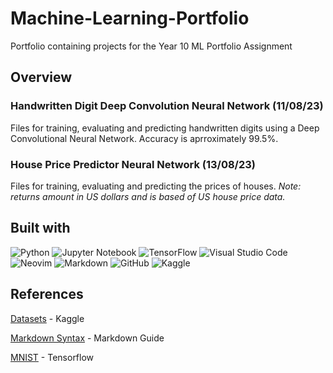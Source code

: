 # Machine-Learning-Portfolio
Portfolio containing projects for the Year 10 ML Portfolio Assignment

## Overview

### Handwritten Digit Deep Convolution Neural Network (11/08/23)
Files for training, evaluating and predicting handwritten digits using a Deep Convolutional Neural Network. Accuracy is aprroximately 99.5%.

### House Price Predictor Neural Network (13/08/23)
Files for training, evaluating and predicting the prices of houses. *Note: returns amount in US dollars and is based of US house price data.*

## Built with

![Python](https://img.shields.io/badge/python-3670A0?style=for-the-badge&logo=python&logoColor=ffdd54)
![Jupyter Notebook](https://img.shields.io/badge/jupyter-%23FA0F00.svg?style=for-the-badge&logo=jupyter&logoColor=white)
![TensorFlow](https://img.shields.io/badge/TensorFlow-%23FF6F00.svg?style=for-the-badge&logo=TensorFlow&logoColor=white)
![Visual Studio Code](https://img.shields.io/badge/Visual%20Studio%20Code-0078d7.svg?style=for-the-badge&logo=visual-studio-code&logoColor=white)
![Neovim](https://img.shields.io/badge/NeoVim-%2357A143.svg?&style=for-the-badge&logo=neovim&logoColor=white)
![Markdown](https://img.shields.io/badge/markdown-%23000000.svg?style=for-the-badge&logo=markdown&logoColor=white)
![GitHub](https://img.shields.io/badge/github-%23121011.svg?style=for-the-badge&logo=github&logoColor=white)
![Kaggle](https://img.shields.io/badge/Kaggle-035a7d?style=for-the-badge&logo=kaggle&logoColor=white)

## References
[Datasets](https://www.kaggle.com/datasets) - Kaggle

[Markdown Syntax](https://www.markdownguide.org/basic-syntax/) - Markdown Guide

[MNIST](https://www.tensorflow.org/datasets/catalog/mnist) - Tensorflow
